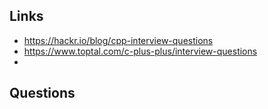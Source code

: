 ## Links
- https://hackr.io/blog/cpp-interview-questions
- https://www.toptal.com/c-plus-plus/interview-questions
- 

## Questions